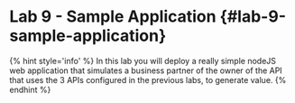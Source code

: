 # Lab 9 - Sample Application {#lab-9-sample-application}

{% hint style='info' %}
In this lab you will deploy a really simple nodeJS web application that simulates a business partner of the owner of the API that uses the 3 APIs configured in the previous labs, to generate value. 
{% endhint %}